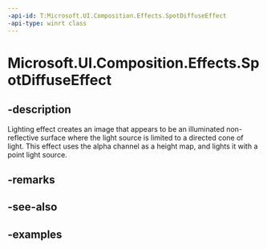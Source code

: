 ```yaml
---
-api-id: T:Microsoft.UI.Composition.Effects.SpotDiffuseEffect
-api-type: winrt class
---
```


<!-- Class syntax.
public class SpotDiffuseEffect : IGraphicsEffect, IGraphicsEffectSource
-->

# Microsoft.UI.Composition.Effects.SpotDiffuseEffect

## -description
Lighting effect creates an image that appears to be an illuminated non-reflective surface where the light source is limited to a directed cone of light. This effect uses the alpha channel as a height map, and lights it with a point light source.

## -remarks

## -see-also

## -examples

